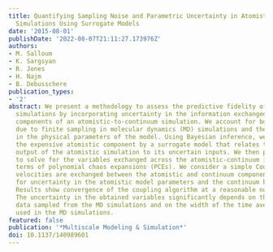 ```yaml
---
title: Quantifying Sampling Noise and Parametric Uncertainty in Atomistic-to-Continuum
  Simulations Using Surrogate Models
date: '2015-08-01'
publishDate: '2022-08-07T21:11:27.173976Z'
authors:
- M. Salloum
- K. Sargsyan
- R. Jones
- H. Najm
- B. Debusschere
publication_types:
- '2'
abstract: We present a methodology to assess the predictive fidelity of multiscale
  simulations by incorporating uncertainty in the information exchanged between the
  components of an atomistic-to-continuum simulation. We account for both the uncertainty
  due to finite sampling in molecular dynamics (MD) simulations and the uncertainty
  in the physical parameters of the model. Using Bayesian inference, we represent
  the expensive atomistic component by a surrogate model that relates the long-term
  output of the atomistic simulation to its uncertain inputs. We then present algorithms
  to solve for the variables exchanged across the atomistic-continuum interface in
  terms of polynomial chaos expansions (PCEs). We consider a simple Couette flow where
  velocities are exchanged between the atomistic and continuum components, while accounting
  for uncertainty in the atomistic model parameters and the continuum boundary conditions.
  Results show convergence of the coupling algorithm at a reasonable number of iterations.
  The uncertainty in the obtained variables significantly depends on the amount of
  data sampled from the MD simulations and on the width of the time averaging window
  used in the MD simulations.
featured: false
publication: '*Multiscale Modeling & Simulation*'
doi: 10.1137/140989601
---
```


